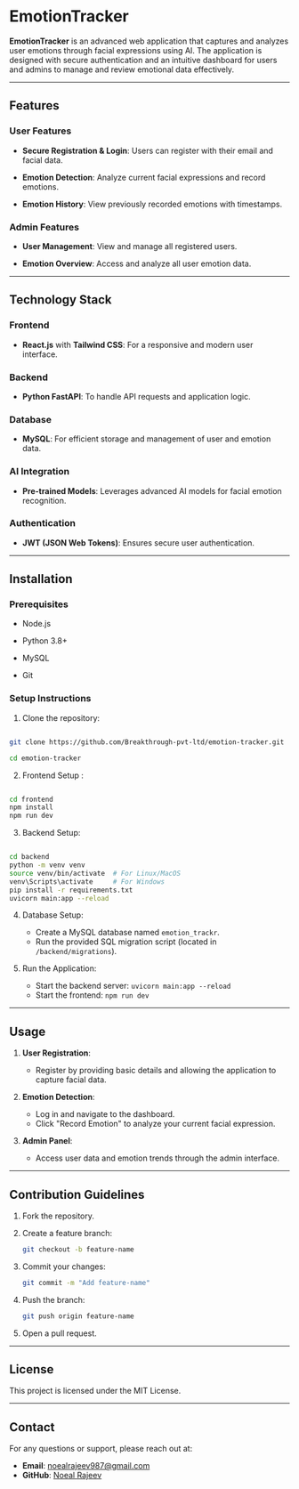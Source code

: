 # EmotionTracker

  

**EmotionTracker** is an advanced web application that captures and analyzes user emotions through facial expressions using AI. The application is designed with secure authentication and an intuitive dashboard for users and admins to manage and review emotional data effectively.

  

---

  

## Features

  

### **User Features**

-  **Secure Registration & Login**: Users can register with their email and facial data.

-  **Emotion Detection**: Analyze current facial expressions and record emotions.

-  **Emotion History**: View previously recorded emotions with timestamps.

  

### **Admin Features**

-  **User Management**: View and manage all registered users.

-  **Emotion Overview**: Access and analyze all user emotion data.

  

---

  

## Technology Stack

  

### **Frontend**

-  **React.js** with **Tailwind CSS**: For a responsive and modern user interface.

  

### **Backend**

-  **Python FastAPI**: To handle API requests and application logic.

  

### **Database**

-  **MySQL**: For efficient storage and management of user and emotion data.

  

### **AI Integration**

-  **Pre-trained Models**: Leverages advanced AI models for facial emotion recognition.

  

### **Authentication**

-  **JWT (JSON Web Tokens)**: Ensures secure user authentication.

  

---

  

## Installation

  

### **Prerequisites**

- Node.js

- Python 3.8+

- MySQL

- Git

  

### **Setup Instructions**

1. Clone the repository:

```bash

git clone https://github.com/Breakthrough-pvt-ltd/emotion-tracker.git

cd emotion-tracker

```
2. Frontend Setup :

```bash

cd frontend
npm install
npm run dev

```
3. Backend Setup:
```bash

cd backend
python -m venv venv
source venv/bin/activate  # For Linux/MacOS
venv\Scripts\activate     # For Windows
pip install -r requirements.txt
uvicorn main:app --reload

```
4. Database Setup:
    
    -   Create a MySQL database named `emotion_trackr`.
    -   Run the provided SQL migration script (located in `/backend/migrations`).
5. Run the Application:
    
    -   Start the backend server: `uvicorn main:app --reload`
    -   Start the frontend: `npm run dev`
---
  ## Usage

1.  **User Registration**:
    
    -   Register by providing basic details and allowing the application to capture facial data.
2.  **Emotion Detection**:
    
    -   Log in and navigate to the dashboard.
    -   Click "Record Emotion" to analyze your current facial expression.
3.  **Admin Panel**:
    
    -   Access user data and emotion trends through the admin interface.
  ---
  ## Contribution Guidelines

1.  Fork the repository.
2.  Create a feature branch:
    
    ```bash
    git checkout -b feature-name
    ```
    
3.  Commit your changes:
    
    ``` bash
    git commit -m "Add feature-name"
    ``` 
    
4.  Push the branch:
    
    ```bash
    git push origin feature-name
    ```
    
5.  Open a pull request.

----------

## License

This project is licensed under the MIT License.

----------

## Contact

For any questions or support, please reach out at:

-   **Email**: noealrajeev987@gmail.com
-   **GitHub**: [Noeal Rajeev](https://github.com/NoealRajeev)

